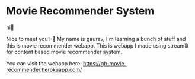 # Movie Recommender System
 
hi👋

Nice to meet you✨👀
My name is gaurav, I'm learning a bunch of stuff
and this is movie recommender webapp.
This is webapp I made using streamlit for content based
movie recommender system. 

You can visit the webapp here:
https://gb-movie-recommender.herokuapp.com/

